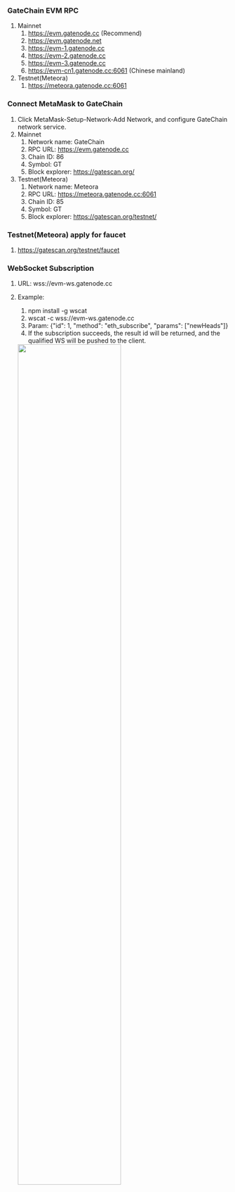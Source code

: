 ### GateChain EVM RPC
1. Mainnet
	1. https://evm.gatenode.cc (Recommend)
  	2. https://evm.gatenode.net
  	3. https://evm-1.gatenode.cc
  	4. https://evm-2.gatenode.cc
  	5. https://evm-3.gatenode.cc
  	6. https://evm-cn1.gatenode.cc:6061 (Chinese mainland)
2. Testnet(Meteora)
  	1. https://meteora.gatenode.cc:6061
### Connect MetaMask to GateChain
1. Click MetaMask-Setup-Network-Add Network, and configure GateChain network service.
2. Mainnet
  	1. Network name: GateChain
  	2. RPC URL: https://evm.gatenode.cc
  	3. Chain ID: 86
  	4. Symbol: GT
  	5. Block explorer: https://gatescan.org/
3. Testnet(Meteora)
  	1. Network name: Meteora
  	2. RPC URL: https://meteora.gatenode.cc:6061
  	3. Chain ID: 85
  	4. Symbol: GT
  	5. Block explorer: https://gatescan.org/testnet/
### Testnet(Meteora) apply for faucet
1. https://gatescan.org/testnet/faucet
### WebSocket Subscription
1. URL: wss://evm-ws.gatenode.cc
2. Example:
 	1. npm install -g wscat
  	2. wscat -c wss://evm-ws.gatenode.cc
  	3. Param:   {"id": 1, "method": "eth_subscribe", "params": ["newHeads"]}
  	4. If the subscription succeeds, the result id will be returned, and the qualified WS will be pushed to the client.
  	
  	<img src="../../images/websocket.png"  height=70% width=70%>